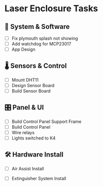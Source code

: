 # Laser Enclosure Tasks

## 🔧 System & Software
- [ ] Fix plymouth splash not showing
- [ ] Add watchdog for MCP23017
- [ ] App Design

## 🌡️ Sensors & Control
- [ ] Mount DHT11
- [ ] Design Sensor Board
- [ ] Build Sensor Board

## 🎛️ Panel & UI
- [ ] Build Control Panel Support Frame
- [ ] Build Control Panel 
- [ ] Wire relays
- [ ] Lights switched to K4

## 🛠️ Hardware Install
- [ ] Air Assist Install
- [ ] Extinguisher System Install


